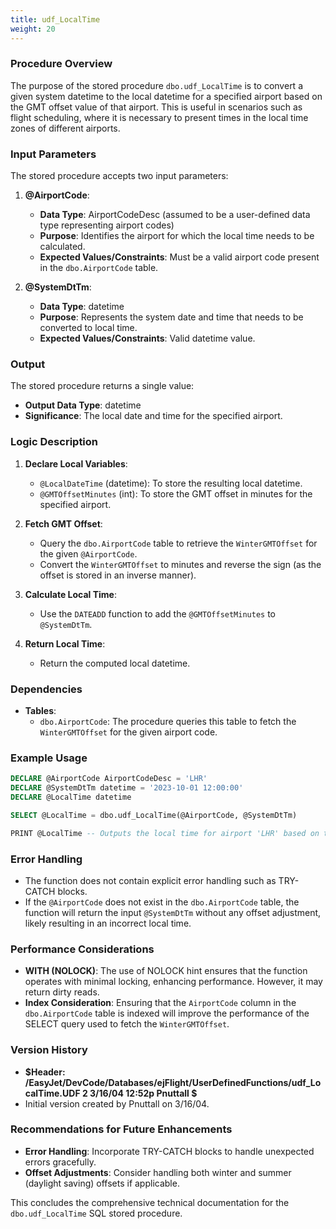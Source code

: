 ```yaml
---
title: udf_LocalTime
weight: 20
---
```

### Procedure Overview
The purpose of the stored procedure `dbo.udf_LocalTime` is to convert a given system datetime to the local datetime for a specified airport based on the GMT offset value of that airport. This is useful in scenarios such as flight scheduling, where it is necessary to present times in the local time zones of different airports.

### Input Parameters
The stored procedure accepts two input parameters:

1. **@AirportCode**:
   - **Data Type**: AirportCodeDesc (assumed to be a user-defined data type representing airport codes)
   - **Purpose**: Identifies the airport for which the local time needs to be calculated.
   - **Expected Values/Constraints**: Must be a valid airport code present in the `dbo.AirportCode` table.

2. **@SystemDtTm**:
   - **Data Type**: datetime
   - **Purpose**: Represents the system date and time that needs to be converted to local time.
   - **Expected Values/Constraints**: Valid datetime value.

### Output
The stored procedure returns a single value:
- **Output Data Type**: datetime
- **Significance**: The local date and time for the specified airport.

### Logic Description
1. **Declare Local Variables**:
   - `@LocalDateTime` (datetime): To store the resulting local datetime.
   - `@GMTOffsetMinutes` (int): To store the GMT offset in minutes for the specified airport.

2. **Fetch GMT Offset**:
   - Query the `dbo.AirportCode` table to retrieve the `WinterGMTOffset` for the given `@AirportCode`.
   - Convert the `WinterGMTOffset` to minutes and reverse the sign (as the offset is stored in an inverse manner).

3. **Calculate Local Time**:
   - Use the `DATEADD` function to add the `@GMTOffsetMinutes` to `@SystemDtTm`.

4. **Return Local Time**:
   - Return the computed local datetime.

### Dependencies
- **Tables**:
  - `dbo.AirportCode`: The procedure queries this table to fetch the `WinterGMTOffset` for the given airport code.

### Example Usage
```sql
DECLARE @AirportCode AirportCodeDesc = 'LHR'
DECLARE @SystemDtTm datetime = '2023-10-01 12:00:00'
DECLARE @LocalTime datetime

SELECT @LocalTime = dbo.udf_LocalTime(@AirportCode, @SystemDtTm)

PRINT @LocalTime -- Outputs the local time for airport 'LHR' based on the provided system datetime.
```

### Error Handling
- The function does not contain explicit error handling such as TRY-CATCH blocks.
- If the `@AirportCode` does not exist in the `dbo.AirportCode` table, the function will return the input `@SystemDtTm` without any offset adjustment, likely resulting in an incorrect local time.

### Performance Considerations
- **WITH (NOLOCK)**: The use of NOLOCK hint ensures that the function operates with minimal locking, enhancing performance. However, it may return dirty reads.
- **Index Consideration**: Ensuring that the `AirportCode` column in the `dbo.AirportCode` table is indexed will improve the performance of the SELECT query used to fetch the `WinterGMTOffset`.

### Version History
- **$Header: /EasyJet/DevCode/Databases/ejFlight/UserDefinedFunctions/udf_LocalTime.UDF 2 3/16/04 12:52p Pnuttall $**
- Initial version created by Pnuttall on 3/16/04.

### Recommendations for Future Enhancements
- **Error Handling**: Incorporate TRY-CATCH blocks to handle unexpected errors gracefully.
- **Offset Adjustments**: Consider handling both winter and summer (daylight saving) offsets if applicable.

This concludes the comprehensive technical documentation for the `dbo.udf_LocalTime` SQL stored procedure.